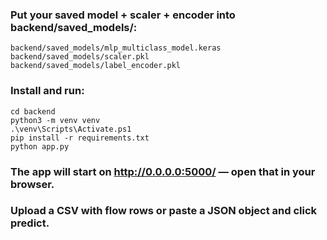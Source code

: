 ### Put your saved model + scaler + encoder into backend/saved_models/:
```
backend/saved_models/mlp_multiclass_model.keras
backend/saved_models/scaler.pkl
backend/saved_models/label_encoder.pkl
```

### Install and run:
```
cd backend
python3 -m venv venv
.\venv\Scripts\Activate.ps1   
pip install -r requirements.txt
python app.py
```

### The app will start on http://0.0.0.0:5000/ — open that in your browser.

### Upload a CSV with flow rows or paste a JSON object and click predict.